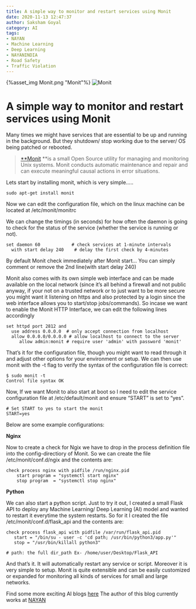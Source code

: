 ```yaml
---
title: A simple way to monitor and restart services using Monit
date: 2020-11-13 12:47:37
author: Saksham Goyal
category: AI
tags:
- NAYAN
- Machine Learning
- Deep Learning
- NAYANINDIA
- Road Safety
- Traffic Violation
---
```

{%asset_img Monit.png "Monit"%}
![Monit](/blog/AI/To-monitor-and-restart-services-using-Monit/Monit.png)

# A simple way to monitor and restart services using Monit

Many times we might have services that are essential to be up and running in the background. But they shutdown/ stop working due to the server/ OS being patched or rebooted.
> [**Monit](https://mmonit.com/monit/) **is a small Open Source utility for managing and monitoring Unix systems. Monit conducts automatic maintenance and repair and can execute meaningful causal actions in error situations.

Lets start by installing monit, which is very simple…..

    sudo apt-get install monit

Now we can edit the configuration file, which on the linux machine can be located at /etc/monit/monitrc

We can change the timings (in seconds) for how often the daemon is going to check for the status of the service (whether the service is running or not).

    set daemon 60            # check services at 1-minute intervals
      with start delay 240    # delay the first check by 4-minutes 

By default Monit check immediately after Monit start… You can simply comment or remove the 2nd line(with start delay 240)

Monit also comes with its own simple web interface and can be made available on the local network (since it’s all behind a firewall and not public anyway, if your not on a trusted network or to just want to be more secure you might want it listening on https and also protected by a login since the web interface allows you to start/stop jobs/commands). So incase we want to enable the Monit HTTP Interface, we can edit the following lines accordingly

    set httpd port 2812 and
      use address 0.0.0.0  # only accept connection from localhost 
      allow 0.0.0.0/0.0.0.0 # allow localhost to connect to the server 
         allow admin:monit # require user 'admin' with password 'monit'

That’s it for the configuration file, though you might want to read through it and adjust other options for your environment or setup. We can then use monit with the -t flag to verify the syntax of the configuration file is correct:

    $ sudo monit -t
    Control file syntax OK

Now, If we want Monit to also start at boot so I need to edit the service configuration file at /etc/default/monit and ensure “START” is set to “yes”.

    # Set START to yes to start the monit
    START=yes

Below are some example configurations:

**Nginx**

Now to create a check for Ngix we have to drop in the process definition file into the config-directiory of Monit. So we can create the file /etc/monit/conf.d/ngix and the contents are:

    check process nginx with pidfile /run/nginx.pid
        start program = "systemctl start nginx" 
        stop program  = "systemctl stop nginx"

**Python**

We can also start a python script. Just to try it out, I created a small Flask API to deploy any Machine Learning/ Deep Learning (AI) model and wanted to restart it everytime the system restarts. So for it I created the file /etc/monit/conf.d/flask_api and the contents are:

    check process flask_api with pidfile /var/run/flask_api.pid
       start = "/bin/su - user -c 'cd path; /usr/bin/python3/app.py'"
       stop = "/usr/bin/killall python3"

    # path: the full dir_path Ex- /home/user/Desktop/Flask_API

And that’s it. It will automatically restart any service or script. Moreover it is very simple to setup. Monit is quite extensible and can be easily customized or expanded for monitoring all kinds of services for small and large networks.

Find some more exciting AI blogs [here](https://nayan.co/blog/categories/AI/ "AI blogs")
The author of this blog currently works at [NAYAN](https://nayan.co)

